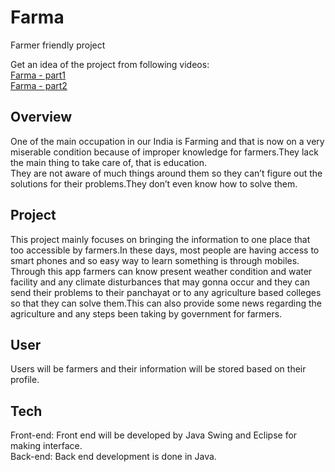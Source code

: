 # Farma
Farmer friendly project

Get an idea of the project from following videos:  
[Farma - part1](https://youtu.be/el4mkwhZHY4)  
[Farma - part2](https://youtu.be/U2rvYxXesYO)  

## Overview
  One of the main occupation in our India is Farming and that is now on a very miserable condition because of improper knowledge for farmers.They lack the main thing to take care of, that is education.  
  They are not aware of much things around them so they can’t figure out the solutions for their problems.They don’t even know how to solve them.
## Project
  This project mainly focuses on bringing the information to one place that too accessible by farmers.In these days, most people are having access to smart phones and so easy way to learn something is through mobiles.  
  Through this app farmers can know present weather condition and water facility and any climate disturbances that may gonna occur and they can send their problems to their panchayat or to any agriculture based colleges so that they can solve them.This can also provide some news regarding the agriculture and any steps been taking by government for farmers.
## User
  Users will be farmers and their information will be stored based on their profile.
## Tech
  Front-end: Front end will be developed by Java Swing and Eclipse for making interface.  
  Back-end: Back end development is done in Java.
